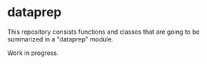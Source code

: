 # dataprep

This repository consists functions and classes that are going to be summarized in a "dataprep" module.

Work in progress.
